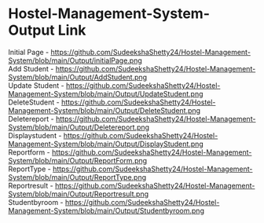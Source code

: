 # Hostel-Management-System- Output Link

Initial Page        - https://github.com/SudeekshaShetty24/Hostel-Management-System/blob/main/Output/initialPage.png                                                
Add Student         - https://github.com/SudeekshaShetty24/Hostel-Management-System/blob/main/Output/AddStudent.png                                                
Update Student      - https://github.com/SudeekshaShetty24/Hostel-Management-System/blob/main/Output/UpdateStudent.png                                               
DeleteStudent       - https://github.com/SudeekshaShetty24/Hostel-Management-System/blob/main/Output/DeleteStudent.png                                          
Deletereport        - https://github.com/SudeekshaShetty24/Hostel-Management-System/blob/main/Output/Deletereport.png                                                  
Displaystudent     - https://github.com/SudeekshaShetty24/Hostel-Management-System/blob/main/Output/DisplayStudent.png                                              
Reportform         - https://github.com/SudeekshaShetty24/Hostel-Management-System/blob/main/Output/ReportForm.png                                                  
ReportType         - https://github.com/SudeekshaShetty24/Hostel-Management-System/blob/main/Output/ReportType.png                                                   
Reportresult       - https://github.com/SudeekshaShetty24/Hostel-Management-System/blob/main/Output/Reportresult.png                                                  
Studentbyroom      - https://github.com/SudeekshaShetty24/Hostel-Management-System/blob/main/Output/Studentbyroom.png                                                

